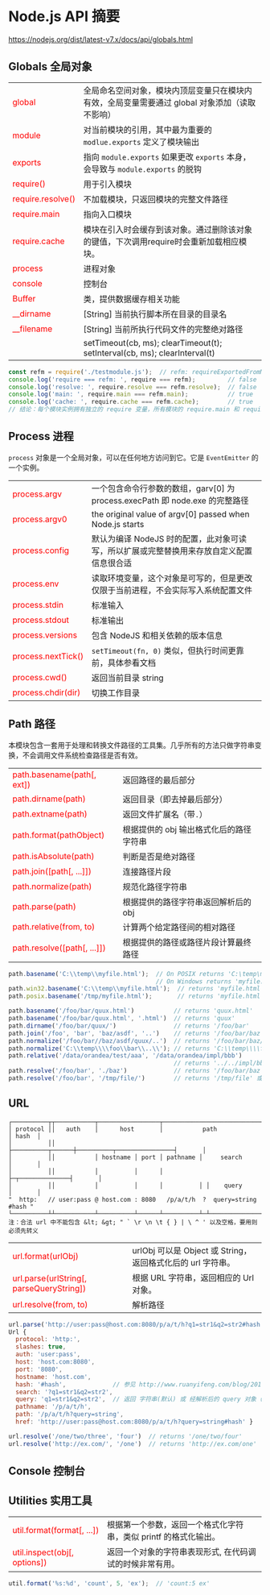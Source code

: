 # Node.js API 摘要

<style>
  td:first-Child { color: red; }
  h2 a { text-decoration: none; }
</style>

https://nodejs.org/dist/latest-v7.x/docs/api/globals.html

## Globals 全局对象

|||
|-------------------|------------------------------------------------------------------------------------------------
| global            | 全局命名空间对象，模块内顶层变量只在模块内有效，全局变量需要通过 global 对象添加（读取不影响）
| module            | 对当前模块的引用，其中最为重要的 `modlue.exports` 定义了模块输出
| exports           | 指向 `module.exports` 如果更改 `exports` 本身，会导致与 `module.exports` 的脱钩
| require()         | 用于引入模块
| require.resolve() | 不加载模块，只返回模块的完整文件路径
| require.main      | 指向入口模块
| require.cache     | 模块在引入时会缓存到该对象。通过删除该对象的键值，下次调用require时会重新加载相应模块。
| process           | 进程对象
| console           | 控制台
| Buffer            | 类，提供数据缓存相关功能
| __dirname         | [String] 当前执行脚本所在目录的目录名
| __filename        | [String] 当前所执行代码文件的完整绝对路径
|                   | setTimeout(cb, ms); clearTimeout(t); setInterval(cb, ms); clearInterval(t)

```js
const refm = require('./testmodule.js');  // refm: requireExportedFromModule
console.log('require === refm: ', require === refm);         // false
console.log('resolve: ', require.resolve === refm.resolve);  // false
console.log('main: ', require.main === refm.main);           // true
console.log('cache: ', require.cache === refm.cache);        // true
// 结论：每个模块实例拥有独立的 require 变量，所有模块的 require.main 和 require.cache 的引用是相同的。 
```


## Process 进程

`process` 对象是一个全局对象，可以在任何地方访问到它。它是 `EventEmitter` 的一个实例。

|||
|--------------------|---------------------------------------------------------------------------------
| process.argv       | 一个包含命令行参数的数组，garv[0] 为 process.execPath 即 node.exe 的完整路径
| process.argv0      | the original value of argv[0] passed when Node.js starts
| process.config     | 默认为编译 NodeJS 时的配置，此对象可读写，所以扩展或完整替换用来存放自定义配置信息很合适
| process.env        | 读取环境变量，这个对象是可写的，但是更改仅限于当前进程，不会实际写入系统配置文件
| process.stdin      | 标准输入
| process.stdout     | 标准输出
| process.versions   | 包含 NodeJS 和相关依赖的版本信息
| process.nextTick() | `setTimeout(fn, 0)` 类似，但执行时间更靠前，具体参看文档
| process.cwd()      | 返回当前目录 string
| process.chdir(dir) | 切换工作目录


## Path 路径

本模块包含一套用于处理和转换文件路径的工具集。几乎所有的方法只做字符串变换，不会调用文件系统检查路径是否有效。

|||
|-----------------------------|------------------------------------------
| path.basename(path[, ext])  | 返回路径的最后部分
| path.dirname(path)          | 返回目录（即去掉最后部分）
| path.extname(path)          | 返回文件扩展名（带`.`）
| path.format(pathObject)     | 根据提供的 obj 输出格式化后的路径字符串
| path.isAbsolute(path)       | 判断是否是绝对路径
| path.join([path[, ...]])    | 连接路径片段
| path.normalize(path)        | 规范化路径字符串
| path.parse(path)            | 根据提供的路径字符串返回解析后的 obj
| path.relative(from, to)     | 计算两个给定路径间的相对路径
| path.resolve([path[, ...]]) | 根据提供的路径或路径片段计算最终路径

```js
path.basename('C:\\temp\\myfile.html');  // On POSIX returns 'C:\temp\myfile.html'
                                         // On Windows returns 'myfile.html'
path.win32.basename('C:\\temp\\myfile.html');  // returns 'myfile.html'
path.posix.basename('/tmp/myfile.html');       // returns 'myfile.html'

path.basename('/foo/bar/quux.html')           // returns 'quux.html'
path.basename('/foo/bar/quux.html', '.html')  // returns 'quux'
path.dirname('/foo/bar/quux/')                // returns '/foo/bar'
path.join('/foo', 'bar', 'baz/asdf', '..')    // returns '/foo/bar/baz'               或 '\\foo\\bar\\baz'
path.normalize('/foo/bar//baz/asdf/quux/..')  // returns '/foo/bar/baz/asdf'          或 '\\foo\\bar\\baz\\asdf'
path.normalize('C:\\temp\\\\foo\\bar\\..\\'); // returns 'C:\\temp\\\\foo\\bar\\..\\' 或 'C:\\temp\\foo\\'
path.relative('/data/orandea/test/aaa', '/data/orandea/impl/bbb')
                                              // returns '../../impl/bbb' 或 '..\\..\\impl\\bbb'
path.resolve('/foo/bar', './baz')             // returns '/foo/bar/baz' 或 'D:\\foo\\bar\\baz'
path.resolve('/foo/bar', '/tmp/file/')        // returns '/tmp/file' 或 'D:\\tmp\\file'
```


## URL

```text
┌──────────┬┬───────────┬─────────────────┬───────────────────────────┬───────┐
│ protocol ││   auth    │      host       │           path            │ hash  │
│          ││           ├──────────┬──────┼──────────┬────────────────┤       │
│          ││           │ hostname │ port │ pathname │     search     │       │
│          ││           │          │      │          ├─┬──────────────┤       │
│          ││           │          │      │          │ │    query     │       │
"  http:   // user:pass @ host.com : 8080   /p/a/t/h  ?  query=string   #hash "
└──────────┴┴───────────┴──────────┴──────┴──────────┴─┴──────────────┴───────┘
注：合法 url 中不能包含 &lt; &gt; " ` \r \n \t { } | \ ^ ' 以及空格，要用则必须先转义
```

|||
|------------------------------|------------------------------------------
| url.format(urlObj)           | urlObj 可以是 Object 或 String，返回格式化后的 url 字符串。
| url.parse(urlString[, parseQueryString]) | 根据 URL 字符串，返回相应的 Url 对象。
| url.resolve(from, to)        | 解析路径

```js
url.parse('http://user:pass@host.com:8080/p/a/t/h?q1=str1&q2=str2#hash')  // returns:
Url {
  protocol: 'http:',
  slashes: true,
  auth: 'user:pass',
  host: 'host.com:8080',
  port: '8080',
  hostname: 'host.com',
  hash: '#hash',             // 参见 http://www.ruanyifeng.com/blog/2011/03/url_hash.html
  search: '?q1=str1&q2=str2',
  query: 'q1=str1&q2=str2',  // 返回 字符串(默认) 或 经解析后的 query 对象（第二个可选参数设为 true）
  pathname: '/p/a/t/h',
  path: '/p/a/t/h?query=string',
  href: 'http://user:pass@host.com:8080/p/a/t/h?query=string#hash' }

url.resolve('/one/two/three', 'four')  // returns '/one/two/four'
url.resolve('http://ex.com/', '/one')  // returns 'http://ex.com/one'
```


## Console 控制台

## Utilities 实用工具

|||
|------------------------------|------------------------------------------
| util.format(format[, ...])   | 根据第一个参数，返回一个格式化字符串，类似 printf 的格式化输出。
| util.inspect(obj[, options]) | 返回一个对象的字符串表现形式, 在代码调试的时候非常有用。

```js
util.format('%s:%d', 'count', 5, 'ex');  // 'count:5 ex'
```
